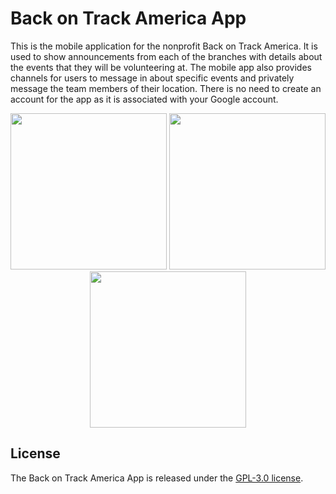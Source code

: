 # Back on Track America App
This is the mobile application for the nonprofit Back on Track America. It is used to show announcements from each of the branches with details about the events that they will be volunteering at. The mobile app also provides channels for users to message in about specific events and privately message the team members of their location. There is no need to create an account for the app as it is associated with your Google account.

<p align="center">
  <img src="https://cloud-oordro0xh-hack-club-bot.vercel.app/1screenshot_1716685473.png" width="250"/>
  <img src="https://cloud-oordro0xh-hack-club-bot.vercel.app/0screenshot_1716685230.png" width="250"/>
  <img src="https://cloud-oordro0xh-hack-club-bot.vercel.app/2screenshot_1716685478.png" width="250"/>
</p>

## License
The Back on Track America App is released under the [GPL-3.0 license](LICENSE).
